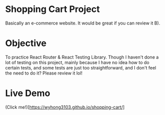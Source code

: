 # Shopping Cart Project

Basically an e-commerce website. It would be great if you can review it B).

# Objective

To practice React Router & React Testing Library. Though I haven't done a lot of testing on this project, mainly because I have no idea how to do certain tests, and some tests are just too straightforward, and I don't feel the need to do it? Please review it lol!

# Live Demo

(Click me!)[https://wyhong3103.github.io/shopping-cart/]